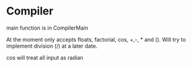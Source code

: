 # Compiler

main function is in CompilerMain

At the moment only accepts floats, factorial, cos, +,-, * and (). Will try to implement division (/) at a later date. 

cos will treat all input as radian
